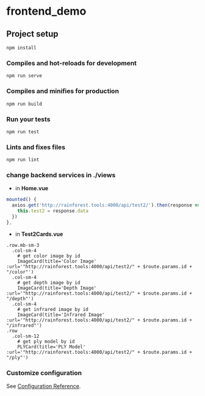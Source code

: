 # frontend_demo

## Project setup
```
npm install
```

### Compiles and hot-reloads for development
```
npm run serve
```

### Compiles and minifies for production
```
npm run build
```

### Run your tests
```
npm run test
```

### Lints and fixes files
```
npm run lint
```

### change backend services in ./views
* in **Home.vue**
```javascript
mounted() {
  axios.get('http://rainforest.tools:4000/api/test2/').then(response => { # fetch all test2 data in id & color_path format
    this.test2 = response.data
  })
},
```
* in **Test2Cards.vue**
```
.row.mb-sm-3
  .col-sm-4
    # get color image by id
    ImageCard(title='Color Image' :url='"http://rainforest.tools:4000/api/test2/" + $route.params.id + "/color"')
  .col-sm-4
    # get depth image by id
    ImageCard(title='Depth Image' :url='"http://rainforest.tools:4000/api/test2/" + $route.params.id + "/depth"')
  .col-sm-4
    # get infrared image by id
    ImageCard(title='Infrared Image' :url='"http://rainforest.tools:4000/api/test2/" + $route.params.id + "/infrared"')
.row
  .col-sm-12
    # get ply model by id
    PLYCard(title='PLY Model' :url='"http://rainforest.tools:4000/api/test2/" + $route.params.id + "/ply"')
```

### Customize configuration
See [Configuration Reference](https://cli.vuejs.org/config/).
